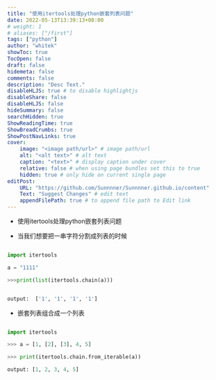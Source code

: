 ```yaml
---
title: "使用itertools处理python嵌套列表问题"
date: 2022-05-13T13:39:13+08:00
# weight: 1
# aliases: ["/first"]
tags: ["python"]
author: "whitek"
showToc: true
TocOpen: false
draft: false
hidemeta: false
comments: false
description: "Desc Text."
disableHLJS: true # to disable highlightjs
disableShare: false
disableHLJS: false
hideSummary: false
searchHidden: true
ShowReadingTime: true
ShowBreadCrumbs: true
ShowPostNavLinks: true
cover:
    image: "<image path/url>" # image path/url
    alt: "<alt text>" # alt text
    caption: "<text>" # display caption under cover
    relative: false # when using page bundles set this to true
    hidden: true # only hide on current single page
editPost:
    URL: "https://github.com/Sunnnner/Sunnnner.github.io/content"
    Text: "Suggest Changes" # edit text
    appendFilePath: true # to append file path to Edit link
---
```



- 使用itertools处理python嵌套列表问题

- 当我们想要把一串字符分割成列表的时候

```python

import itertools

a = "1111"

>>>print(list(itertools.chain(a)))


output:  ['1', '1', '1', '1']

```

- 嵌套列表组合成一个列表

```python

import itertools

>>> a = [1, [2], [3], 4, 5]

>>> print(itertools.chain.from_iterable(a))

output: [1, 2, 3, 4, 5]

```